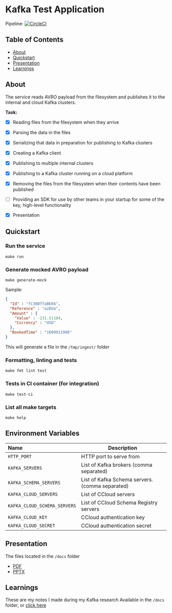 # Kafka Test Application

Pipeline: [![CircleCI](https://circleci.com/gh/ftamas88/kafka-test.svg?style=svg)](https://circleci.com/gh/ftamas88/kafka-test)

## Table of Contents
- [About](#about)
- [Quickstart](#quickstart)
- [Presentation](#presentation)
- [Learnings](#learnings)

## About
The service reads AVRO payload from the filesystem and publishes it to the internal and cloud Kafka clusters.

**Task:**
- [x] Reading files from the filesystem when they arrive
- [x] Parsing the data in the files
- [x] Serializing that data in preparation for publishing to Kafka clusters
- [x] Creating a Kafka client
- [x] Publishing to multiple internal clusters
- [x] Publishing to a Kafka cluster running on a cloud platform
- [x] Removing the files from the filesystem when their contents have been published
- [ ] Providing an SDK for use by other teams in your startup for some of the key, high-level functionality

- [x] Presentation



## Quickstart
### Run the service
```
make run
```

### Generate mocked AVRO payload
```
make generate-mock
```
Sample:
```json
{
  "Id" : "fC30BffaBE04",
  "Reference" : "azDUa",
  "Amount" : {
    "Value" : -231.51184,
    "Currency" : "USD"
  },
  "BookedTime" : "1609911988"
}
```
This will generate a file in the `/tmp/ingest/` folder

### Formatting, linting and tests
```
make fmt lint test
```

### Tests in CI container (for integration)
```
make test-ci
```

### List all make targets
```
make help
```

## Environment Variables
| Name | Description |
|:-----|-------------|
| `HTTP_PORT` | HTTP port to serve from |
| `KAFKA_SERVERS` | List of Kafka brokers (comma separated) |
| `KAFKA_SCHEMA_SERVERS` | List of Kafka Schema servers. (comma separated) |
| `KAFKA_CLOUD_SERVERS` | List of CCloud servers |
| `KAFKA_CLOUD_SCHEMA_SERVERS` | List of CCloud Schema Registry servers |
| `KAFKA_CLOUD_KEY` | CCloud authentication key |
| `KAFKA_CLOUD_SECRET` | CCloud authentication secret |

## Presentation
The files located in the `/docs` folder

- [PDF](docs/Kafka%20test.pdf)
- [PPTX](docs/Kafka%20test.pptx)

## Learnings
These are my notes I made during my Kafka research
Available in the `/docs` folder, or [click here](docs/etc.MD)